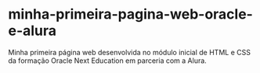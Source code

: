 # minha-primeira-pagina-web-oracle-e-alura
Minha primeira página web desenvolvida no módulo inicial de HTML e CSS da formação Oracle Next Education em parceria com a Alura.
